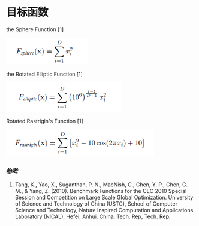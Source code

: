 目标函数
====================

the Sphere Function [1]

![](./assets/QQ截图20200821123038.png)

the Rotated Elliptic Function [1]

![](./assets/QQ截图20200821123224.png)

Rotated Rastrigin's Function [1]

![](./assets/QQ截图20200821123342.png)

### 参考

1. Tang, K., Yao, X., Suganthan, P. N., MacNish, C., Chen, Y. P., Chen, C. M., & Yang, Z. (2010). Benchmark Functions for the CEC 2010 Special Session and Competition on Large Scale Global Optimization. University of Science and Technology of China (USTC), School of Computer Science and Technology, Nature Inspired Computation and Applications Laboratory (NICAL), Hefei, Anhui. China. Tech. Rep, Tech. Rep.